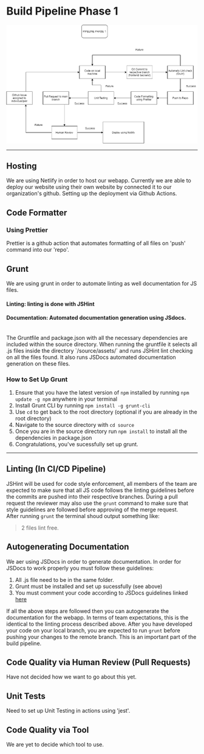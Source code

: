 # Build Pipeline Phase 1

![Build Pipeline Diagram](./phase1.png)

---

## Hosting

We are using Netlify in order to host our webapp.
Currently we are able to deploy our website using their own website by connected it to our organization's github. Setting up the deployment via Github Actions.

## Code Formatter

### Using Prettier

Prettier is a github action that automates formatting of all files on 'push' command into our 'repo'.

## Grunt

We are using grunt in order to automate linting as well documentation for JS files.

#### Linting: linting is done with JSHint

#### Documentation: Automated documentation generation using JSdocs.

<br>
The Gruntfile and package.json with all the necessary dependencies are included within the source directory. When running the gruntfile it selects all .js files inside the directory `/source/assets/` and runs JSHint lint checking on all the files found. It also runs JSDocs automated documentation generation on these files.

### How to Set Up Grunt

1. Ensure that you have the latest version of `npm` installed by running `npm update -g npm` anywhere in your terminal
2. Install Grunt CLI by running `npm install -g grunt-cli`
3. Use `cd` to get back to the root directory (optional if you are already in the root directory)
4. Navigate to the source directory with `cd source`
5. Once you are in the source directory run `npm install` to install all the dependencies in package.json
6. Congratulations, you've sucessfully set up grunt.

---

## Linting (In CI/CD Pipeline)

JSHint will be used for code style enforcement, all members of the team are expected to make sure that all JS code follows the linting guidelines before the commits are pushed into their respective branches. During a pull request the reviewer may also use the `grunt` command to make sure that style guidelines are followed before approving of the merge request.
<br>
After running `grunt` the terminal shoud output something like:

> 2 files lint free.

## Autogenerating Documentation

We aer using JSDocs in order to generate documentation. In order for JSDocs to work properly you must follow these guidelines:

1. All .js file need to be in the same folder.
2. Grunt must be installed and set up sucessfully (see above)
3. You must comment your code according to JSDocs guidelines linked [here](https://jsdoc.app/about-getting-started.html)

If all the above steps are followed then you can autogenerate the documentation for the webapp. In terms of team expectations, this is the identical to the linting process described above. After you have developed your code on your local branch, you are expected to run `grunt` before pushing your changes to the remote branch. This is an important part of the build pipeline.

## Code Quality via Human Review (Pull Requests)

Have not decided how we want to go about this yet.

## Unit Tests

Need to set up Unit Testing in actions using 'jest'.

## Code Quality via Tool

We are yet to decide which tool to use.
